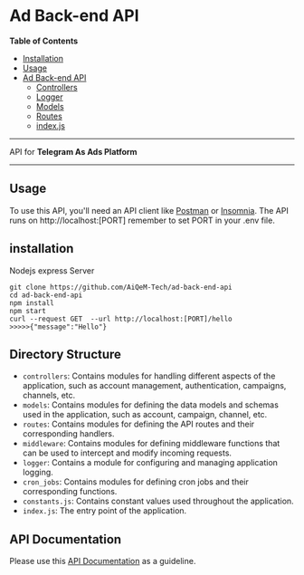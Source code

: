 # Ad Back-end API

**Table of Contents**

- [Installation](#installation)
- [Usage](#usage)
- [Ad Back-end API](#ad-back-end-api)
  - [Controllers](#controllers)
  - [Logger](#logger)
  - [Models](#model)
  - [Routes](#routes)
  - [index.js](#index)
***
API for **Telegram As Ads Platform**
***
## Usage
To use this API, you'll need an API client like [Postman](https://www.postman.com/) or [Insomnia](https://insomnia.rest/). The API runs on http://localhost:[PORT] remember to set PORT in your .env file.

## installation
Nodejs express Server
```
git clone https://github.com/AiQeM-Tech/ad-back-end-api
cd ad-back-end-api
npm install
npm start
curl --request GET  --url http://localhost:[PORT]/hello 
>>>>>{"message":"Hello"}
```

## Directory Structure

- `controllers`: Contains modules for handling different aspects of the application, such as account management, authentication, campaigns, channels, etc.
- `models`: Contains modules for defining the data models and schemas used in the application, such as account, campaign, channel, etc.
- `routes`: Contains modules for defining the API routes and their corresponding handlers.
- `middleware`: Contains modules for defining middleware functions that can be used to intercept and modify incoming requests.
- `logger`: Contains a module for configuring and managing application logging.
- `cron_jobs`: Contains modules for defining cron jobs and their corresponding functions.
- `constants.js`: Contains constant values used throughout the application.
- `index.js`: The entry point of the application.

## API Documentation
Please use this [API Documentation](https://google,com) as a guideline.

